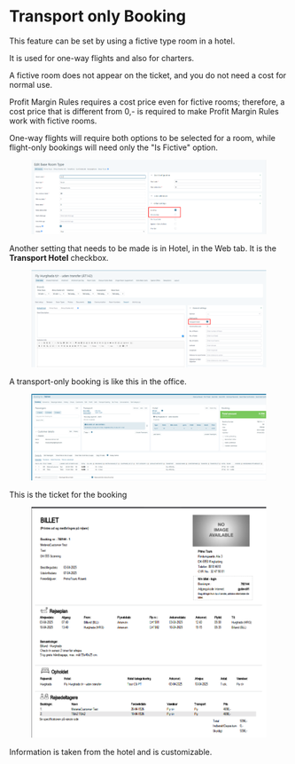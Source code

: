 # Transport only Booking

This feature can be set by using a fictive type room in a hotel.

It is used for one-way flights and also for charters.

A fictive room does not appear on the ticket, and you do not need a cost for normal use.

Profit Margin Rules requires a cost price even for fictive rooms; therefore, a cost price that is different from 0,- is required to make Profit Margin Rules work with fictive rooms.

One-way flights will require both options to be selected for a room, while flight-only bookings will need only the "Is Fictive" option.

<figure><img src="../../.gitbook/assets/image (3) (1) (1) (1) (1) (1) (1) (1) (1) (1) (1) (1) (1) (1) (1) (1) (1) (1) (1) (1).png" alt=""><figcaption></figcaption></figure>

Another setting that needs to be made is in Hotel, in the Web tab. It is the **Transport Hotel** checkbox.

<figure><img src="../../.gitbook/assets/image (4) (1) (1) (1) (1) (1) (1) (1) (1) (1) (1) (1) (1) (1) (1) (1) (1).png" alt=""><figcaption></figcaption></figure>

A transport-only booking is like this in the office.

<figure><img src="../../.gitbook/assets/image (5) (1) (1) (1) (1) (1) (1) (1) (1) (1) (1) (1) (1) (1) (1) (1) (1).png" alt=""><figcaption></figcaption></figure>

This is the ticket for the booking

<figure><img src="../../.gitbook/assets/image (6) (1) (1) (1) (1) (1) (1) (1) (1) (1) (1) (1) (1) (1).png" alt=""><figcaption></figcaption></figure>

Information is taken from the hotel and is customizable.
